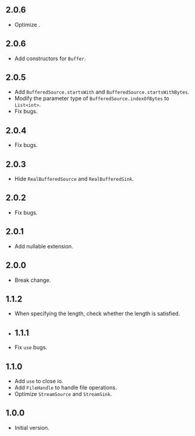 ## 2.0.6

- Optimize .

## 2.0.6

- Add constructors for `Buffer`.

## 2.0.5

- Add `BufferedSource.startsWith` and `BufferedSource.startsWithBytes`.
- Modify the parameter type of `BufferedSource.indexOfBytes` to `List<int>`. 
- Fix bugs.

## 2.0.4

- Fix bugs.

## 2.0.3

- Hide `RealBufferedSource` and `RealBufferedSink`.

## 2.0.2

- Fix bugs.

## 2.0.1

- Add nullable extension.

## 2.0.0

- Break change.

## 1.1.2

- When specifying the length, check whether the length is satisfied.

- ## 1.1.1

- Fix `use` bugs.

## 1.1.0

- Add `use` to close io.
- Add `FileHandle` to handle file operations.
- Optimize `StreamSource` and `StreamSink`.

## 1.0.0

- Initial version.
